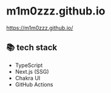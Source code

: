# m1m0zzz.github.io
https://m1m0zzz.github.io/

## 📚 tech stack
- TypeScript
- Next.js (SSG)
- Chakra UI
- GitHub Actions
